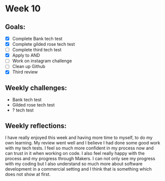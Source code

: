# Week 10 

## Goals:

* [x] Complete Bank tech test
* [x] Complete gilded rose tech test 
* [ ] Complete third tech test
* [x] Apply to AND
* [ ] Work on instagram challenge
* [ ] Clean up Github
* [x] Third review 

## Weekly challenges: 

* Bank tech test
* Gilded rose tech test
* ? tech test

## Weekly reflections:

I have really enjoyed this week and having more time to myself, to do my own learning. My review went well and I believe I had done some good work with my tech tests. I feel so much more confident in my process now and can trust in it when working on code. I also feel really happy with the process and my progress through Makers. I can not only see my progress with my coding but I also understand so much more about software development in a commercial setting and I think that is something which does not show at first.  
